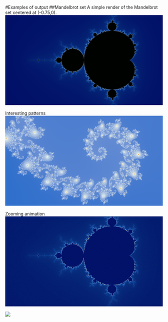 #Examples of output
##Mandelbrot set
A simple render of the Mandelbrot set centered at (-0.75,0).
![](https://github.com/veniversum/fractal-haskell/blob/master/out/full.png)

Interesting patterns
![](https://github.com/veniversum/fractal-haskell/blob/master/out/seahorse.png)

Zooming animation
![](https://github.com/veniversum/fractal-haskell/blob/master/out/anim.gif)

![](https://github.com/veniversum/fractal-haskell/blob/master/out/ca_zoom_100.gif)


